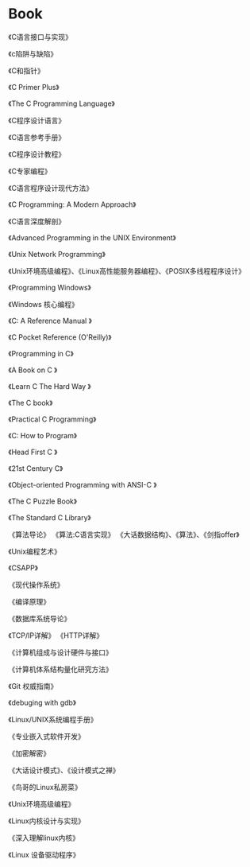 # Book

  《C语言接口与实现》
  
  《c陷阱与缺陷》
  
  《C和指针》
  
  《C Primer Plus》
  
  《The C Programming Language》
  
  《C程序设计语言》
  
  《C语言参考手册》
  
  《C程序设计教程》
  
  《C专家编程》
  
  《C语言程序设计现代方法》
  
  《C Programming: A Modern Approach》
  
  《C语言深度解剖》
  
  《Advanced Programming in the UNIX Environment》
  
  《Unix Network Programming》
  
  《Unix环境高级编程》、《Linux高性能服务器编程》、《POSIX多线程程序设计》
  
  《Programming Windows》
  
  《Windows 核心编程》
  
  《C: A Reference Manual 》
  
  《C Pocket Reference (O'Reilly)》
  
  《Programming in C》
  
  《A Book on C 》
  
  《Learn C The Hard Way 》
  
  《The C book》
  
  《Practical C Programming》
  
  《C: How to Program》
  
  《Head First C 》
  
  《21st Century C》
  
  《Object-oriented Programming with ANSI-C 》
  
  《The C Puzzle Book》
  
  《The Standard C Library》
  
  《算法导论》  《算法:C语言实现》  《大话数据结构》、《算法》、《剑指offer》
  
  《Unix编程艺术》  
  
  《CSAPP》  
  
  《现代操作系统》  
  
  《编译原理》  
  
  《数据库系统导论》 
  
  《TCP/IP详解》  《HTTP详解》  
  
  《计算机组成与设计硬件与接口》
  
  《计算机体系结构量化研究方法》
  
  《Git 权威指南》
  
  《debuging with gdb》
  
  《Linux/UNIX系统编程手册》
  
  《专业嵌入式软件开发》
  
  《加密解密》
  
  《大话设计模式》、《设计模式之禅》
  
  《鸟哥的Linux私房菜》
  
  《Unix环境高级编程》
  
  《Linux内核设计与实现》
  
  《深入理解linux内核》

  《Linux 设备驱动程序》
